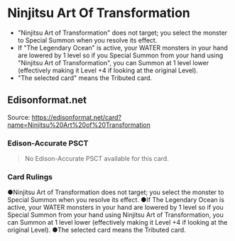 # Ninjitsu Art Of Transformation

*   "Ninjitsu Art of Transformation" does not target; you select the monster to Special Summon when you resolve its effect.
*   If "The Legendary Ocean" is active, your WATER monsters in your hand are lowered by 1 level so if you Special Summon from your hand using "Ninjitsu Art of Transformation", you can Summon at 1 level lower (effectively making it Level +4 if looking at the original Level).
*   "The selected card" means the Tributed card.

## Edisonformat.net

Source: https://edisonformat.net/card?name=Ninjitsu%20Art%20of%20Transformation

### Edison-Accurate PSCT

> No Edison-Accurate PSCT available for this card.

### Card Rulings

●Ninjitsu Art of Transformation does not target; you select the monster to Special Summon when you resolve its effect.
●If The Legendary Ocean is active, your WATER monsters in your hand are lowered by 1 level so if you Special Summon from your hand using Ninjitsu Art of Transformation, you can Summon at 1 level lower (effectively making it Level +4 if looking at the original Level).
●The selected card means the Tributed card.
            